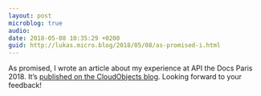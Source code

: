 ```yaml
---
layout: post
microblog: true
audio: 
date: 2018-05-08 10:35:29 +0200
guid: http://lukas.micro.blog/2018/05/08/as-promised-i.html
---
```

As promised, I wrote an article about my experience at API the Docs Paris 2018. It’s [published on the CloudObjects blog](https://blog.cloudobjects.io/api-documentation/events/2018/05/04/api-the-docs-paris/). Looking forward to your feedback!
